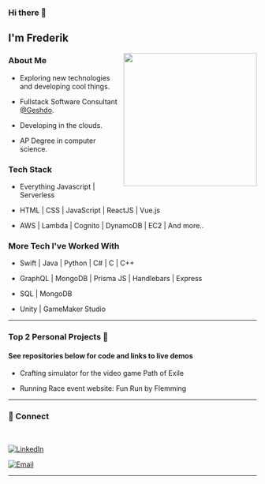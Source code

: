 ### Hi there 👋
<h2> I'm Frederik</h2>

<img align='right' src="https://scontent.fmmx3-1.fna.fbcdn.net/v/t1.15752-9/123612301_760032591218945_9191660755865143655_n.png?_nc_cat=105&ccb=2&_nc_sid=ae9488&_nc_ohc=zplX_8CuUYcAX9_vOh0&_nc_ht=scontent.fmmx3-1.fna&oh=3662eef6566a45ed7776367c60a75e1d&oe=5FC70F66"  height="270">

<h3>About Me </h3>

- Exploring new technologies and developing cool things.

- Fullstack Software Consultant [@Geshdo](https://geshdo.com/).

- Developing in the clouds.

- AP Degree in computer science.


<h3> Tech Stack</h3>

- Everything Javascript | Serverless

- HTML | CSS | JavaScript | ReactJS | Vue.js

- AWS | Lambda | Cognito | DynamoDB | EC2 | And more..

<h3> More Tech I've Worked With </h3>

- Swift | Java | Python | C# | C | C++ 

- GraphQL | MongoDB | Prisma JS | Handlebars | Express

- SQL | MongoDB 

- Unity | GameMaker Studio

<hr>

<h3> Top 2 Personal Projects 👀 </h3>

#### See repositories below for code and links to live demos

- Crafting simulator for the video game Path of Exile

- Running Race event website: Fun Run by Flemming

<hr>

<h3> 🤝 Connect </h3>

<br>



<p align="center">

<a href="https://www.linkedin.com/in/frederik-%C3%B8stergaard-553035167"><img alt="LinkedIn" src="https://img.shields.io/badge/LinkedIn-Frederik%20Østergaard-blue?style=flat-square&logo=linkedin"></a>

<a href="mailto:fkoefkoe@live.dk"><img alt="Email" src="https://img.shields.io/badge/Email-fkoefkoe@live.dk-blue?style=flat-square&logo=gmail"></a>

</p>


<hr>
